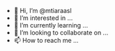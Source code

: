 - 👋 Hi, I’m @mtiaraasl
- 👀 I’m interested in ...
- 🌱 I’m currently learning ...
- 💞️ I’m looking to collaborate on ...
- 📫 How to reach me ...

<!---
mtiaraasl/mtiaraasl is a ✨ special ✨ repository because its `README.md` (this file) appears on your GitHub profile.
You can click the Preview link to take a look at your changes.
--->
